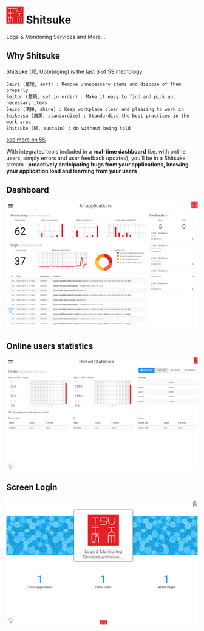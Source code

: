 ﻿# ![Logo](https://github.com/RaynaldM/Shitsuke/blob/master/LMS.web/Images/shitsuke_logo45_red.png "title") Shitsuke
Logs &amp; Monitoring Services and More...

## Why Shitsuke
Shitsuke (躾, Upbringing) is the last S of 5S methology

    Seiri (整理, sort) : Remove unnecessary items and dispose of them properly
    Seiton (整頓, set in order) : Make it easy to find and pick up necessary items
    Seiso (清掃, shine) : Keep workplace clean and pleasing to work in
    Seiketsu (清潔, standardize) : Standardize the best practices in the work area
    Shitsuke (躾, sustain) : do without being told
[see more on 5S](https://en.wikipedia.org/wiki/5S_(methodology))

With integrated tools included in a **real-time dashboard** (i.e. with online users, simply errors and user feedback updates), you’ll be in a Shitsuke stream : 
**proactively anticipating bugs from your applications, knowing your application load and learning from your users**


## Dashboard
![ScreenCopy 1](/ScreenShots/2.png "Dashboard") 
## Online users statistics
![ScreenCopy 1](/ScreenShots/3HintedStatistics.png "Stats") 
## Screen Login 
![ScreenCopy 1](/ScreenShots/1.png "title") 